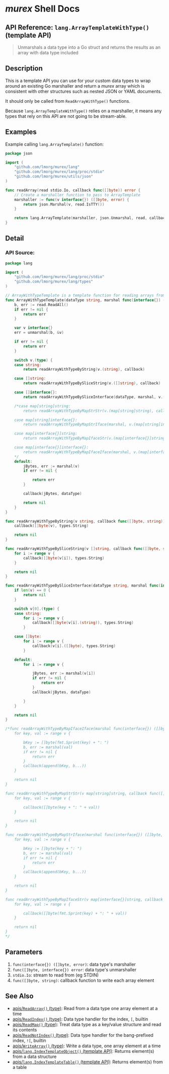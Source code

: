 # _murex_ Shell Docs

## API Reference: `lang.ArrayTemplateWithType()` (template API)

> Unmarshals a data type into a Go struct and returns the results as an array with data type included

## Description

This is a template API you can use for your custom data types to wrap around an
existing Go marshaller and return a _murex_ array which is consistent with
other structures such as nested JSON or YAML documents.

It should only be called from `ReadArrayWithType()` functions.

Because `lang.ArrayTemplateWithType()` relies on a marshaller, it means any types that
rely on this API are not going to be stream-able.



## Examples

Example calling `lang.ArrayTemplate()` function:

```go
package json

import (
	"github.com/lmorg/murex/lang"
	"github.com/lmorg/murex/lang/proc/stdio"
	"github.com/lmorg/murex/utils/json"
)

func readArray(read stdio.Io, callback func([]byte)) error {
	// Create a marshaller function to pass to ArrayTemplate
	marshaller := func(v interface{}) ([]byte, error) {
		return json.Marshal(v, read.IsTTY())
	}

	return lang.ArrayTemplate(marshaller, json.Unmarshal, read, callback)
}
```

## Detail

### API Source:

```go
package lang

import (
	"github.com/lmorg/murex/lang/proc/stdio"
	"github.com/lmorg/murex/lang/types"
)

// ArrayWithTypeTemplate is a template function for reading arrays from marshalled data
func ArrayWithTypeTemplate(dataType string, marshal func(interface{}) ([]byte, error), unmarshal func([]byte, interface{}) error, read stdio.Io, callback func([]byte, string)) error {
	b, err := read.ReadAll()
	if err != nil {
		return err
	}

	var v interface{}
	err = unmarshal(b, &v)

	if err != nil {
		return err
	}

	switch v.(type) {
	case string:
		return readArrayWithTypeByString(v.(string), callback)

	case []string:
		return readArrayWithTypeBySliceString(v.([]string), callback)

	case []interface{}:
		return readArrayWithTypeBySliceInterface(dataType, marshal, v.([]interface{}), callback)

	/*case map[string]string:
		return readArrayWithTypeByMapStrStr(v.(map[string]string), callback)

	case map[string]interface{}:
		return readArrayWithTypeByMapStrIface(marshal, v.(map[string]interface{}), callback)

	case map[interface{}]string:
		return readArrayWithTypeByMapIfaceStr(v.(map[interface{}]string), callback)

	case map[interface{}]interface{}:
		return readArrayWithTypeByMapIfaceIface(marshal, v.(map[interface{}]interface{}), callback)
	*/
	default:
		jBytes, err := marshal(v)
		if err != nil {

			return err
		}

		callback(jBytes, dataType)

		return nil
	}
}

func readArrayWithTypeByString(v string, callback func([]byte, string)) error {
	callback([]byte(v), types.String)

	return nil
}

func readArrayWithTypeBySliceString(v []string, callback func([]byte, string)) error {
	for i := range v {
		callback([]byte(v[i]), types.String)
	}

	return nil
}

func readArrayWithTypeBySliceInterface(dataType string, marshal func(interface{}) ([]byte, error), v []interface{}, callback func([]byte, string)) error {
	if len(v) == 0 {
		return nil
	}

	switch v[0].(type) {
	case string:
		for i := range v {
			callback([]byte(v[i].(string)), types.String)
		}

	case []byte:
		for i := range v {
			callback(v[i].([]byte), types.String)
		}

	default:
		for i := range v {

			jBytes, err := marshal(v[i])
			if err != nil {
				return err
			}
			callback(jBytes, dataType)

		}
	}

	return nil
}

/*func readArrayWithTypeByMapIfaceIface(marshal func(interface{}) ([]byte, error), v map[interface{}]interface{}, callback func([]byte, string)) error {
	for key, val := range v {

		bKey := []byte(fmt.Sprint(key) + ": ")
		b, err := marshal(val)
		if err != nil {
			return err
		}
		callback(append(bKey, b...))
	}

	return nil
}

func readArrayWithTypeByMapStrStr(v map[string]string, callback func([]byte, string)) error {
	for key, val := range v {

		callback([]byte(key + ": " + val))
	}

	return nil
}

func readArrayWithTypeByMapStrIface(marshal func(interface{}) ([]byte, error), v map[string]interface{}, callback func([]byte, string)) error {
	for key, val := range v {

		bKey := []byte(key + ": ")
		b, err := marshal(val)
		if err != nil {
			return err
		}
		callback(append(bKey, b...))
	}

	return nil
}

func readArrayWithTypeByMapIfaceStr(v map[interface{}]string, callback func([]byte, string)) error {
	for key, val := range v {

		callback([]byte(fmt.Sprint(key) + ": " + val))
	}

	return nil
}
*/
```

## Parameters

1. `func(interface{}) ([]byte, error)`: data type's marshaller
2. `func([]byte, interface{}) error`: data type's unmarshaller
3. `stdio.Io`: stream to read from (eg STDIN)
4. `func([]byte, string)`: callback function to write each array element

## See Also

* [apis/`ReadArray()` (type)](../apis/ReadArray.md):
  Read from a data type one array element at a time
* [apis/`ReadIndex()` (type)](../apis/ReadIndex.md):
  Data type handler for the index, `[`, builtin
* [apis/`ReadMap()` (type)](../apis/ReadMap.md):
  Treat data type as a key/value structure and read its contents
* [apis/`ReadNotIndex()` (type)](../apis/ReadNotIndex.md):
  Data type handler for the bang-prefixed index, `![`, builtin
* [apis/`WriteArray()` (type)](../apis/WriteArray.md):
  Write a data type, one array element at a time
* [apis/`lang.IndexTemplateObject()` (template API)](../apis/lang.IndexTemplateObject.md):
  Returns element(s) from a data structure
* [apis/`lang.IndexTemplateTable()` (template API)](../apis/lang.IndexTemplateTable.md):
  Returns element(s) from a table